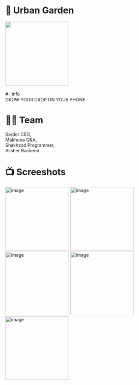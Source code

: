 # 📲 Urban Garden

<img src="https://github.com/Shahzod010299/urban_garden/assets/79000077/5af27674-2619-40ad-8d43-ccaf3122137e" width="200">
 <br/> 

<br/>
# ℹ️ info
<br/> GROW YOUR CROP ON YOUR PHONE <br/>


# 🧑‍💻 Team 
Sardor CEO, <br/>
Makhuba Q&A, <br/>
Shakhzod Programmer, <br/>
Alisher Backend

# 📺 Screeshots
<img width="200" alt="image" src="https://github.com/Shahzod010299/urban_garden/assets/79000077/a984d1c0-7652-45ba-aeac-0c4a8b1d280a">

<img width="200" alt="image" src="https://github.com/Shahzod010299/urban_garden/assets/79000077/a32b35ba-fd39-440d-9947-5327a952b48d">

<img width="200" alt="image" src="https://github.com/Shahzod010299/urban_garden/assets/79000077/642f8afa-f011-4f3f-b72d-42ea995579f1">

<img width="200" alt="image" src="https://github.com/Shahzod010299/urban_garden/assets/79000077/3aeef728-ce0d-4907-b721-d00caa7e031d">

<img width="200" alt="image" src="https://github.com/Shahzod010299/urban_garden/assets/79000077/f14d8a10-fa25-4f37-a056-75f5b1ea11f1">





